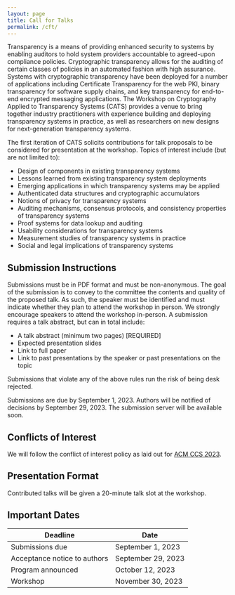 ```yaml
---
layout: page
title: Call for Talks 
permalink: /cft/
---
```


Transparency is a means of providing enhanced security to systems by enabling
auditors to hold system providers accountable to agreed-upon compliance
policies.  Cryptographic transparency allows for the auditing of certain
classes of policies in an automated fashion with high assurance.  Systems with
cryptographic transparency have been deployed for a number of applications
including Certificate Transparency for the web PKI, binary transparency for
software supply chains, and key transparency for end-to-end encrypted
messaging applications.  The Workshop on Cryptography Applied to Transparency
Systems (CATS) provides a venue to bring together industry practitioners with
experience building and deploying transparency systems in practice, as well as
researchers on new designs for next-generation transparency systems.

The first iteration of CATS solicits contributions for talk proposals to be
considered for presentation at the workshop.  Topics of interest include (but
are not limited to):

* Design of components in existing transparency systems
* Lessons learned from existing transparency system deployments
* Emerging applications in which transparency systems may be applied
* Authenticated data structures and cryptographic accumulators
* Notions of privacy for transparency systems
* Auditing mechanisms, consensus protocols, and consistency properties of transparency systems
* Proof systems for data lookup and auditing
* Usability considerations for transparency systems
* Measurement studies of transparency systems in practice
* Social and legal implications of transparency systems

## Submission Instructions

Submissions must be in PDF format and must be non-anonymous.
The goal of the submission is to convey to the committee the contents and quality of the proposed talk.
As such, the speaker must be identified and must indicate whether they plan to attend the workshop in person.
We strongly encourage speakers to attend the workshop in-person.
A submission requires a talk abstract, but can in total include:

* A talk abstract (minimum two pages) [REQUIRED]
* Expected presentation slides
* Link to full paper
* Link to past presentations by the speaker or past presentations on the topic

Submissions that violate any of the above rules run the risk of being desk rejected.

Submissions are due by September 1, 2023.
Authors will be notified of decisions by September 29, 2023.
The submission server will be available soon.

## Conflicts of Interest

We will follow the conflict of interest policy as laid out for [ACM CCS 2023](https://www.sigsac.org/ccs/CCS2023/call-for-paper.html).

## Presentation Format

Contributed talks will be given a 20-minute talk slot at the workshop.

## Important Dates

| Deadline | Date |
| -------- | ---- |
| Submissions due | September 1, 2023 |
| Acceptance notice to authors | September 29, 2023 |
| Program announced | October 12, 2023 |
| Workshop | November 30, 2023 |
